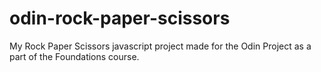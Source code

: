 # odin-rock-paper-scissors

My Rock Paper Scissors javascript project made for the Odin Project as a part of the Foundations course.